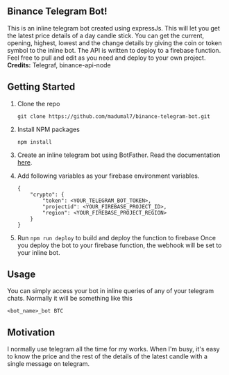 ## Binance Telegram Bot!

This is an inline telegram bot created using expressJs. This will let you get the latest price details of a day candle stick. You can get the current, opening, highest, lowest and the change details by giving the coin or token symbol to the inline bot. The API is written to deploy to a firebase function. Feel free to pull and edit as you need and deploy to your own project.
**Credits:** Telegraf, binance-api-node

## Getting Started

1.  Clone the repo
    ```
    git clone https://github.com/madumal7/binance-telegram-bot.git
    ```
2.  Install NPM packages
    ```
    npm install
    ```
3.  Create an inline telegram bot using BotFather. Read the documentation [here](https://core.telegram.org/bots/api#inline-mode).
4.  Add following variables as your firebase environment variables.

    ```
    {
        "crypto": {
            "token": <YOUR_TELEGRAM_BOT_TOKEN>,
            "projectid": <YOUR_FIREBASE_PROJECT_ID>,
            "region": <YOUR_FIREBASE_PROJECT_REGION>
        }
    }
    ```

5.  Run `npm run deploy` to build and deploy the function to firebase
    Once you deploy the bot to your firebase function, the webhook will be set to your inline bot.

## Usage

You can simply access your bot in inline queries of any of your telegram chats.
Normally it will be something like this

```
<bot_name>_bot BTC
```

## Motivation

I normally use telegram all the time for my works. When I'm busy, it's easy to know the price and the rest of the details of the latest candle with a single message on telegram.
